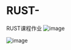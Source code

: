 # RUST-
RUST课程作业
![image](https://user-images.githubusercontent.com/43193435/127591073-2dd9a245-a871-42b9-9468-629a03016378.png)

![image](https://user-images.githubusercontent.com/43193435/127591028-2476720d-54f5-48fb-b5f8-eb3666be7ff0.png)
